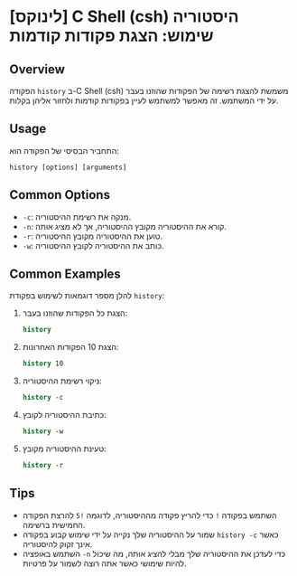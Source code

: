 # [לינוקס] C Shell (csh) היסטוריה שימוש: הצגת פקודות קודמות

## Overview
הפקודה `history` ב-C Shell (csh) משמשת להצגת רשימה של הפקודות שהוזנו בעבר על ידי המשתמש. זה מאפשר למשתמש לעיין בפקודות קודמות ולחזור אליהן בקלות.

## Usage
התחביר הבסיסי של הפקודה הוא:
```
history [options] [arguments]
```

## Common Options
- `-c`: מנקה את רשימת ההיסטוריה.
- `-n`: קורא את ההיסטוריה מקובץ ההיסטוריה, אך לא מציג אותה.
- `-r`: טוען את ההיסטוריה מקובץ ההיסטוריה.
- `-w`: כותב את ההיסטוריה לקובץ ההיסטוריה.

## Common Examples
להלן מספר דוגמאות לשימוש בפקודת `history`:

1. הצגת כל הפקודות שהוזנו בעבר:
   ```csh
   history
   ```

2. הצגת 10 הפקודות האחרונות:
   ```csh
   history 10
   ```

3. ניקוי רשימת ההיסטוריה:
   ```csh
   history -c
   ```

4. כתיבת ההיסטוריה לקובץ:
   ```csh
   history -w
   ```

5. טעינת ההיסטוריה מקובץ:
   ```csh
   history -r
   ```

## Tips
- השתמש בפקודה `!` כדי להריץ פקודה מההיסטוריה, לדוגמה `!5` להרצת הפקודה החמישית ברשימה.
- שמור על ההיסטוריה שלך נקייה על ידי שימוש קבוע בפקודה `history -c` כאשר אינך זקוק להיסטוריה.
- השתמש באופציה `-n` כדי לעדכן את ההיסטוריה שלך מבלי להציג אותה, מה שיכול להיות שימושי כאשר אתה רוצה לשמור על פרטיות.